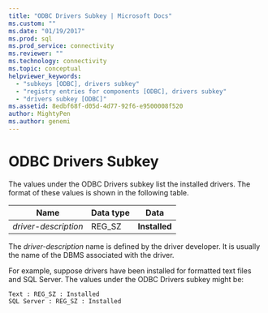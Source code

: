 ```yaml
---
title: "ODBC Drivers Subkey | Microsoft Docs"
ms.custom: ""
ms.date: "01/19/2017"
ms.prod: sql
ms.prod_service: connectivity
ms.reviewer: ""
ms.technology: connectivity
ms.topic: conceptual
helpviewer_keywords: 
  - "subkeys [ODBC], drivers subkey"
  - "registry entries for components [ODBC], drivers subkey"
  - "drivers subkey [ODBC]"
ms.assetid: 8edbf68f-d05d-4d77-92f6-e9500008f520
author: MightyPen
ms.author: genemi
---
```

# ODBC Drivers Subkey
The values under the ODBC Drivers subkey list the installed drivers. The format of these values is shown in the following table.  
  
|Name|Data type|Data|  
|----------|---------------|----------|  
|*driver-description*|REG_SZ|**Installed**|  
  
 The *driver-description* name is defined by the driver developer. It is usually the name of the DBMS associated with the driver.  
  
 For example, suppose drivers have been installed for formatted text files and SQL Server. The values under the ODBC Drivers subkey might be:  
  
```  
Text : REG_SZ : Installed  
SQL Server : REG_SZ : Installed  
```
